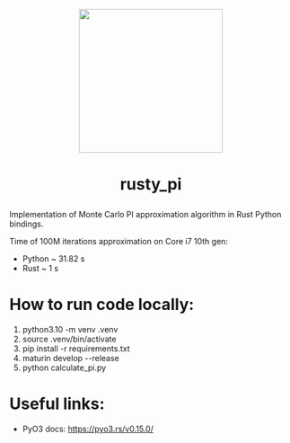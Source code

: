 <p align="center">
  <img src=https://rustacean.net/assets/rustacean-flat-happy.svg width=256>
</p>

<h1>
  <p align="center">
    rusty_pi
  </p>
</h1>

Implementation of Monte Carlo PI approximation algorithm in Rust Python bindings.

Time of 100M iterations approximation on Core i7 10th gen:
- Python ~ 31.82 s
- Rust ~ 1 s

# How to run code locally:

1. python3.10 -m venv .venv
2. source .venv/bin/activate
3. pip install -r requirements.txt
4. maturin develop --release
5. python calculate_pi.py

# Useful links:
- PyO3 docs: https://pyo3.rs/v0.15.0/

